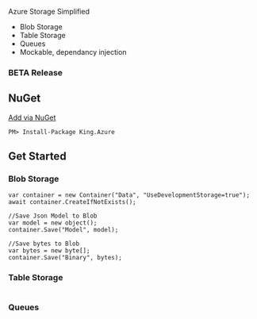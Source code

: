 Azure Storage Simplified
- Blob Storage
- Table Storage
- Queues
- Mockable, dependancy injection

### BETA Release

## NuGet
[Add via NuGet](https://www.nuget.org/packages/King.Azure)
```
PM> Install-Package King.Azure
```

## Get Started
### Blob Storage
```
var container = new Container("Data", "UseDevelopmentStorage=true");
await container.CreateIfNotExists();

//Save Json Model to Blob
var model = new object();
container.Save("Model", model);

//Save bytes to Blob
var bytes = new byte[];
container.Save("Binary", bytes);
```

### Table Storage
```
```

### Queues
```
```